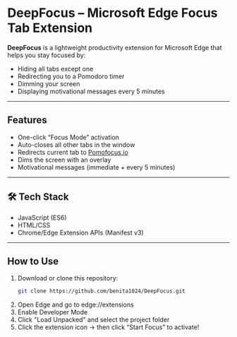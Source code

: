 # DeepFocus – Microsoft Edge Focus Tab Extension

**DeepFocus** is a lightweight productivity extension for Microsoft Edge that helps you stay focused by:
- Hiding all tabs except one
- Redirecting you to a Pomodoro timer
- Dimming your screen
- Displaying motivational messages every 5 minutes

---

##  Features

- One-click “Focus Mode” activation
- Auto-closes all other tabs in the window
- Redirects current tab to [Pomofocus.io](https://pomofocus.io)
- Dims the screen with an overlay
- Motivational messages (immediate + every 5 minutes)

---


## 🛠 Tech Stack

- JavaScript (ES6)
- HTML/CSS
- Chrome/Edge Extension APIs (Manifest v3)

---

##  How to Use

1. Download or clone this repository:
   ```bash
   git clone https://github.com/benita1024/DeepFocus.git
2. Open Edge and go to edge://extensions
3. Enable Developer Mode
4. Click "Load Unpacked" and select the project folder
5. Click the extension icon → then click “Start Focus” to activate!
